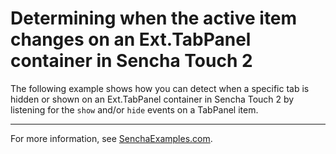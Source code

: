 # Determining when the active item changes on an Ext.TabPanel container in Sencha Touch 2 #

The following example shows how you can detect when a specific tab is hidden or shown on an Ext.TabPanel container in Sencha Touch 2 by listening for the `show` and/or `hide` events on a TabPanel item.

---

For more information, see [SenchaExamples.com](http://senchaexamples.com/2012/03/05/determining-when-the-active-item-changes-on-an-ext-tabpanel-container-in-sencha-touch-2/).